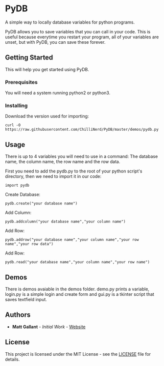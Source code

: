 # PyDB

A simple way to locally database variables for python programs.

PyDB allows you to save variables that you can call in your code. This is useful because everytime you restart your program, all of your variables are unset, but with PyDB, you can save these forever.

## Getting Started

This will help you get started using PyDB.

### Prerequisites

You will need a system running python2 or python3.

### Installing

Download the version used for importing:

```
curl -O https://raw.githubusercontent.com/ChilliNerd/PyDB/master/demos/pydb.py
```

## Usage

There is up to 4 variables you will need to use in a command: The database name, the column name, the row name and the row data.

First you need to add the pydb.py to the root of your python script's directory, then we need to import it in our code:
```
import pydb
```

Create Database:
```
pydb.create("your database name")
```

Add Column:
```
pydb.addcolumn("your database name","your column name")
```

Add Row:
```
pydb.addrow("your database name","your column name","your row name","your row data")
```

Add Row:
```
pydb.read("your database name","your column name","your row name")
```

## Demos

There is demos avaiable in the demos folder. demo.py prints a variable, login.py is a simple login and create form and gui.py is a tkinter script that saves textfield input.

## Authors

* **Matt Gallant** - *Initial Work* - [Website](http://chillinerd.github.io)

## License

This project is licensed under the MIT License - see the [LICENSE](LICENSE) file for details.
